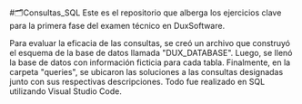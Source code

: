 #🗂️Consultas_SQL
Este es el repositorio que alberga los ejercicios clave para la primera fase del examen técnico en DuxSoftware.

Para evaluar la eficacia de las consultas, se creó un archivo que construyó el esquema de la base de datos llamada "DUX_DATABASE".
Luego, se llenó la base de datos con información ficticia para cada tabla. Finalmente, en la carpeta "queries", se ubicaron 
las soluciones a las consultas designadas junto con sus respectivas descripciones.
Todo fue realizado en SQL utilizando Visual Studio Code.
